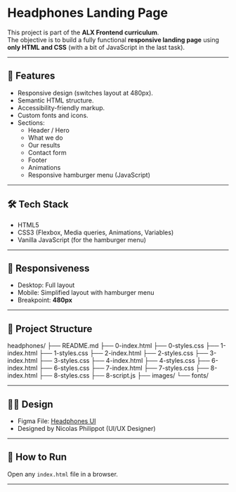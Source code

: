 # Headphones Landing Page

This project is part of the **ALX Frontend curriculum**.  
The objective is to build a fully functional **responsive landing page** using **only HTML and CSS** (with a bit of JavaScript in the last task).

---

## 🎯 Features
- Responsive design (switches layout at 480px).
- Semantic HTML structure.
- Accessibility-friendly markup.
- Custom fonts and icons.
- Sections:
  - Header / Hero
  - What we do
  - Our results
  - Contact form
  - Footer
  - Animations
  - Responsive hamburger menu (JavaScript)

---

## 🛠️ Tech Stack
- HTML5
- CSS3 (Flexbox, Media queries, Animations, Variables)
- Vanilla JavaScript (for the hamburger menu)

---

## 📱 Responsiveness
- Desktop: Full layout
- Mobile: Simplified layout with hamburger menu
- Breakpoint: **480px**

---

## 📂 Project Structure
headphones/
├── README.md
├── 0-index.html
├── 0-styles.css
├── 1-index.html
├── 1-styles.css
├── 2-index.html
├── 2-styles.css
├── 3-index.html
├── 3-styles.css
├── 4-index.html
├── 4-styles.css
├── 6-index.html
├── 6-styles.css
├── 7-index.html
├── 7-styles.css
├── 8-index.html
├── 8-styles.css
├── 8-script.js
├── images/
└── fonts/


---

## 👨‍🎨 Design
- Figma File: [Headphones UI](https://www.figma.com/)
- Designed by Nicolas Philippot (UI/UX Designer)

---

## 🚀 How to Run
Open any `index.html` file in a browser.

---